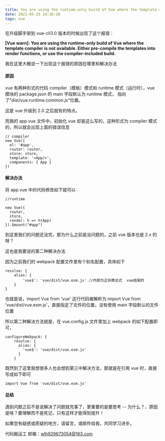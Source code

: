 ```yaml
---
title: You are using the runtime-only build of Vue where the template compiler is not available. Either pre-compile the templates into render functions, or use the compiler-included build.
date: 2021-05-25 14:36:10
tags: vue
---
```


在升级脚手架到 vue-cli3.0 版本的时候出现了这个报错：

**[Vue warn]: You are using the runtime-only build of Vue where the template compiler is not available. Either pre-compile the templates into render functions, or use the compiler-included build.**

我在这里大概说一下出现这个报错的原因在哪里和解决办法

#### 原因

vue 有两种形式的代码 compiler（模板）模式和 runtime 模式（运行时），vue 模块的 package.json 的 main 字段默认为 runtime 模式， 指向了"dist/vue.runtime.common.js"位置。

这是 vue 升级到 2.0 之后就有的特点。

而我的 app.vue 文件中，初始化 vue 却是这么写的，这种形式为 compiler 模式的，所以就会出现上面的错误信息

```
// compiler
new Vue({
  el: '#app',
  router: router,
  store: store,
  template: '<App/>',
  components: { App }
})

```

#### 解决办法

将 app.vue 中的代码修改如下就可以

```
//runtime

new Vue({
  router,
  store,
  render: h => h(App)
}).$mount("#app")
```

到这里我们的问题还没完，那为什么之前是没问题的，之前 vue 版本也是 2.x 的呀？

这也是我要说的第二种解决办法

因为之前我们的 webpack 配置文件里有个别名配置，具体如下

```
resolve: {
    alias: {
        'vue$': 'vue/dist/vue.esm.js' //内部为正则表达式  vue结尾的
    }
}
```

也就是说，import Vue from 'vue' 这行代码被解析为 import Vue from 'vue/dist/vue.esm.js'，直接指定了文件的位置，没有使用 main 字段默认的文件位置

所以第二种解决方法就是，在 vue.config.js 文件里加上 webpack 的如下配置即可，

```
configureWebpack: {
    resolve: {
      alias: {
        'vue$': 'vue/dist/vue.esm.js'
      }
    }
```

既然到了这里我想很多人也会想到第三中解决方法，那就是在引用 vue 时，直接写成如下即可

```
import Vue from 'vue/dist/vue.esm.js'
```

#### 总结

遇到问题之后不是说解决了问题就完事了，更重要的是要思考 -- 为什么？，原因是啥？要理解而不是死记，只有这样才能得到提升！

如果您有疑惑或质疑的地方，请留言，或邮件给我，共同学习进步。

代码搬运工
邮箱：wlh929673054@163.com
